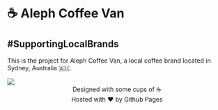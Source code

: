 # ☕ Aleph Coffee Van
## #SupportingLocalBrands
<p>This is the project for Aleph Coffee Van, a local coffee brand located in Sydney, Australia 🇦🇺.</p>

<img src="https://raw.githubusercontent.com/judcodeofficial/aleph-coffee-van-next-js/main/src/app/Resources/slider/001.jpg" />

<div style="text-align: center;">Designed with some cups of ☕</div>
<div style="text-align: center;">Hosted with ❤ by Github Pages</div>